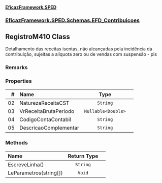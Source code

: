 #### [EficazFramework.SPED](EficazFrameworkSPED.md 'EficazFramework SPED')
### [EficazFramework.SPED.Schemas.EFD_Contribuicoes](EficazFramework.SPED.Schemas.EFD_Contribuicoes.md 'EficazFramework.SPED.Schemas.EFD_Contribuicoes')

## RegistroM410 Class

Detalhamento das receitas isentas, não alcançadas pela incidência da contribuição, sujeitas a alíquota zero ou de vendas com suspensão - pis

### Remarks
### Properties

| # | Name | Type | |
| ---: | :--- | :---: | :--- |
| 02 | NaturezaReceitaCST | `String` |  |
| 03 | VrReceitaBrutaPeriodo | `Nullable<Double>` |  |
| 04 | CodigoContaContabil | `String` |  |
| 05 | DescricaoComplementar | `String` |  |
### Methods

| Name | Return Type | |
| :--- | :---: | :--- |
| EscreveLinha() | `String` |  |
| LeParametros(string[]) | `Void` |  |
